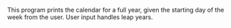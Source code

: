This program prints the calendar for a full year, given the starting day of the week from the user. User input handles leap years.
